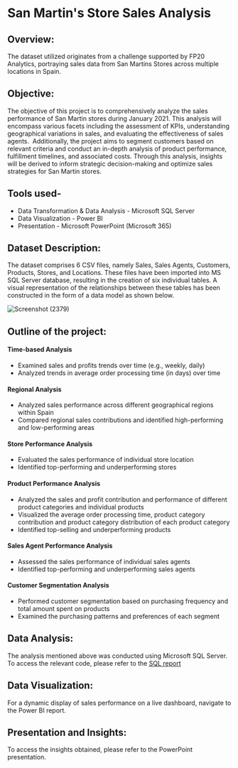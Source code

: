 # San Martin's Store Sales Analysis
## Overview:
The dataset utilized originates from a challenge supported by FP20 Analytics, portraying sales data from San Martins Stores across multiple locations in Spain.

## Objective:
The objective of this project is to comprehensively analyze the sales performance of San Martin stores during January 2021. This analysis will encompass various facets including the assessment of KPIs, understanding geographical variations in sales, and evaluating the effectiveness of sales agents. ​
Additionally, the project aims to segment customers based on relevant criteria and conduct an in-depth analysis of product performance, fulfillment timelines, and associated costs. Through this analysis, insights will be derived to inform strategic decision-making and optimize sales strategies for San Martin stores.​

## Tools used- 
- Data Transformation & Data Analysis - Microsoft SQL Server
- Data Visualization - Power BI
- Presentation -  Microsoft PowerPoint (Microsoft 365)

## Dataset Description:
The dataset comprises 6 CSV files, namely Sales, Sales Agents, Customers, Products, Stores, and Locations. These files have been imported into MS SQL Server database, resulting in the creation of six individual tables. A visual representation of the relationships between these tables has been constructed in the form of a data model as shown below.




![Screenshot (2379)](https://github.com/Vaishali-Rishi/Store_Sales_Analysis-/assets/139787779/84200889-a1fb-4bd3-80cb-5485429c3d37)


## Outline of the project:
#### Time-based Analysis

- Examined sales and profits trends over time (e.g., weekly, daily)
- Analyzed trends in average order processing time (in days) over time

#### Regional Analysis

- Analyzed sales performance across different geographical regions within Spain
- Compared regional sales contributions and identified high-performing and low-performing areas

#### Store Performance Analysis

- Evaluated the sales performance of individual store location
- Identified top-performing and underperforming stores

#### Product Performance Analysis

- Analyzed the sales and profit contribution and performance of different product categories and individual products
- Visualized the average order processing time, product category contribution and product category distribution of each product category
- Identified top-selling and underperforming products

#### Sales Agent Performance Analysis

- Assessed the sales performance of individual sales agents
- Identified top-performing and underperforming sales agents

#### Customer Segmentation Analysis

- Performed customer segmentation based on purchasing frequency and total amount spent on products
- Examined the purchasing patterns and preferences of each segment


## Data Analysis:
The analysis mentioned above was conducted using Microsoft SQL Server. To access the relevant code, please refer to the [SQL report](https://github.com/Vaishali-Rishi/Store_Sales_Analysis-/blob/main/San%20Martin%20Store%20Sales%20Analysis.sql)


## Data Visualization:
For a dynamic display of sales performance on a live dashboard, navigate to the Power BI report.

## Presentation and Insights:
To access the insights obtained, please refer to the PowerPoint presentation.

